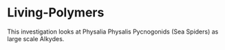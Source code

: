 # Living-Polymers
This investigation looks at Physalia Physalis Pycnogonids (Sea Spiders) as large scale Alkydes.
